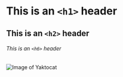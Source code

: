 # This is an `<h1>` header
## This is an `<h2>` header
###### This is an `<h6>` header

![Image of Yaktocat](https://octodex.github.com/images/yaktocat.png)
